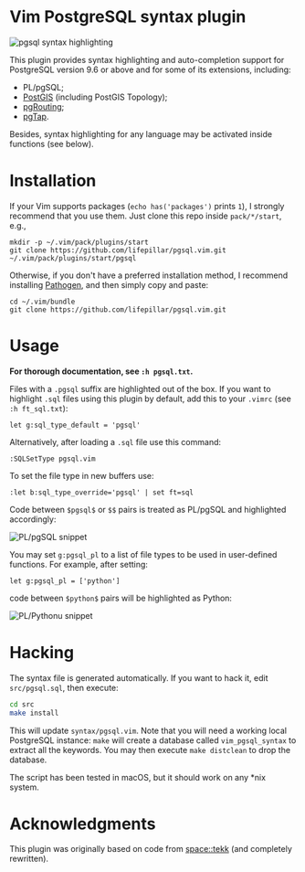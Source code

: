 # Vim PostgreSQL syntax plugin

![pgsql syntax highlighting](https://raw.github.com/lifepillar/Resources/master/pgsql/pgsql.png)

This plugin provides syntax highlighting and auto-completion support for
PostgreSQL version 9.6 or above and for some of its extensions, including:

- PL/pgSQL;
- [PostGIS](http://postgis.net) (including PostGIS Topology);
- [pgRouting](http://pgrouting.org);
- [pgTap](http://pgtap.org).

Besides, syntax highlighting for any language may be activated inside functions
(see below).


# Installation

If your Vim supports packages (`echo has('packages')` prints `1`), I strongly
recommend that you use them. Just clone this repo inside `pack/*/start`, e.g.,

    mkdir -p ~/.vim/pack/plugins/start
    git clone https://github.com/lifepillar/pgsql.vim.git ~/.vim/pack/plugins/start/pgsql
    

Otherwise, if you don't have a preferred installation method, I recommend
installing [Pathogen](https://github.com/tpope/vim-pathogen), and then simply
copy and paste:

    cd ~/.vim/bundle
    git clone https://github.com/lifepillar/pgsql.vim.git


# Usage

**For thorough documentation, see `:h pgsql.txt`.**

Files with a `.pgsql` suffix are highlighted out of the box. If you want to
highlight `.sql` files using this plugin by default, add this to your `.vimrc`
(see `:h ft_sql.txt`):

    let g:sql_type_default = 'pgsql'

Alternatively, after loading a `.sql` file use this command:

    :SQLSetType pgsql.vim

To set the file type in new buffers use:

    :let b:sql_type_override='pgsql' | set ft=sql

Code between `$pgsql$` or `$$` pairs is treated as PL/pgSQL and highlighted
accordingly:

![PL/pgSQL snippet](https://raw.github.com/lifepillar/Resources/master/pgsql/plpgsql.png)

You may set `g:pgsql_pl` to a list of file types to be used in user-defined
functions. For example, after setting:

    let g:pgsql_pl = ['python']

code between `$python$` pairs will be highlighted as Python:

![PL/Pythonu snippet](https://raw.github.com/lifepillar/Resources/master/pgsql/plpython.png)


# Hacking

The syntax file is generated automatically. If you want to hack it, edit
`src/pgsql.sql`, then execute:

```sh
cd src
make install
```

This will update `syntax/pgsql.vim`. Note that you will need a working local
PostgreSQL instance: `make` will create a database called `vim_pgsql_syntax` to
extract all the keywords. You may then execute `make distclean` to drop the
database.

The script has been tested in macOS, but it should work on any *nix system.


# Acknowledgments

This plugin was originally based on code from
[space::tekk](https://github.com/spacetekk/pgsql.vim) (and completely
rewritten).

